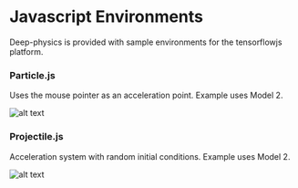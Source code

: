 # Javascript Environments

Deep-physics is provided with sample environments for the tensorflowjs platform.

### Particle.js

Uses the mouse pointer as an acceleration point. Example uses Model 2.

![alt text](https://github.com/alexandre-lavoie/deep-physics/blob/master/images/Particle.gif?raw=true)

### Projectile.js

Acceleration system with random initial conditions. Example uses Model 2.

![alt text](https://github.com/alexandre-lavoie/deep-physics/blob/master/images/Projectile.gif?raw=true)